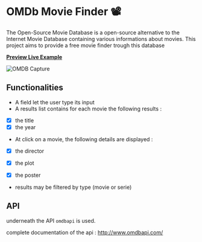 # OMDb Movie Finder 📽

The Open-Source Movie Database is a open-source alternative to the Internet Movie Database containing various informations about movies. This project aims to provide a free movie finder trough this database

**[Preview Live Example](https://omdb-explore.vercel.app/)**

![OMDB Capture](https://github.com/freddy-turtle/OMDb-Movie-Finder/blob/fred-main/public/omdb_capture.png)

## Functionalities

* A field let the user type its input
* A results list contains for each movie the following results :

 - [x] the title
 - [x] the year

* At click on a movie, the following details are displayed :

 - [x] the director
 - [x] the plot
 - [x] the poster


* results may be filtered by type (movie or serie)


## API

underneath the API `omdbapi` is used.

complete documentation of the api : http://www.omdbapi.com/

